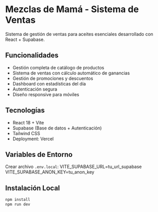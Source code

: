 # Mezclas de Mamá - Sistema de Ventas

Sistema de gestión de ventas para aceites esenciales desarrollado con React + Supabase.

## Funcionalidades

- Gestión completa de catálogo de productos
- Sistema de ventas con cálculo automático de ganancias
- Gestión de promociones y descuentos
- Dashboard con estadísticas del día
- Autenticación segura
- Diseño responsive para móviles

## Tecnologías

- React 18 + Vite
- Supabase (Base de datos + Autenticación)
- Tailwind CSS
- Deployment: Vercel

## Variables de Entorno

Crear archivo `.env.local`:
VITE_SUPABASE_URL=tu_url_supabase
VITE_SUPABASE_ANON_KEY=tu_anon_key

## Instalación Local

```bash
npm install
npm run dev
```
